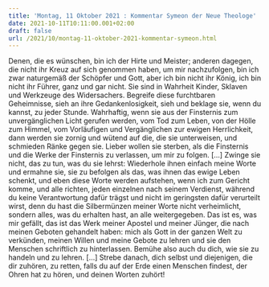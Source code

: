```yaml
---
title: 'Montag, 11 Oktober 2021 : Kommentar Symeon der Neue Theologe'
date: 2021-10-11T10:11:00.001+02:00
draft: false
url: /2021/10/montag-11-oktober-2021-kommentar-symeon.html
---
```


Denen, die es wünschen, bin ich der Hirte und Meister; anderen dagegen, die nicht ihr Kreuz auf sich genommen haben, um mir nachzufolgen, bin ich zwar naturgemäß der Schöpfer und Gott, aber ich bin nicht ihr König, ich bin nicht ihr Führer, ganz und gar nicht. Sie sind in Wahrheit Kinder, Sklaven und Werkzeuge des Widersachers. Begreife diese furchtbaren Geheimnisse, sieh an ihre Gedankenlosigkeit, sieh und beklage sie, wenn du kannst, zu jeder Stunde. Wahrhaftig, wenn sie aus der Finsternis zum unvergänglichen Licht gerufen werden, vom Tod zum Leben, von der Hölle zum Himmel, vom Vorläufigen und Vergänglichen zur ewigen Herrlichkeit, dann werden sie zornig und wütend auf die, die sie unterweisen, und schmieden Ränke gegen sie. Lieber wollen sie sterben, als die Finsternis und die Werke der Finsternis zu verlassen, um mir zu folgen. \[…\] Zwinge sie nicht, das zu tun, was du sie lehrst: Wiederhole ihnen einfach meine Worte und ermahne sie, sie zu befolgen als das, was ihnen das ewige Leben schenkt, und eben diese Worte werden aufstehen, wenn ich zum Gericht komme, und alle richten, jeden einzelnen nach seinem Verdienst, während du keine Verantwortung dafür trägst und nicht im geringsten dafür verurteilt wirst, denn du hast die Silbermünzen meiner Worte nicht verheimlicht, sondern alles, was du erhalten hast, an alle weitergegeben. Das ist es, was mir gefällt, das ist das Werk meiner Apostel und meiner Jünger, die nach meinen Geboten gehandelt haben: mich als Gott in der ganzen Welt zu verkünden, meinen Willen und meine Gebote zu lehren und sie den Menschen schriftlich zu hinterlassen. Bemühe also auch du dich, wie sie zu handeln und zu lehren. \[…\] Strebe danach, dich selbst und diejenigen, die dir zuhören, zu retten, falls du auf der Erde einen Menschen findest, der Ohren hat zu hören, und deinen Worten zuhört!